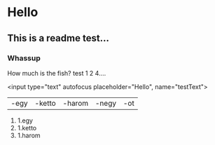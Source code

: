 # Hello

## This is a readme test...

### Whassup

How much is the fish? test 1 2 4....

<input type="text" autofocus placeholder="Hello", name="testText">

<table>
    <tr>
        <td>-egy</td>
        <td>-ketto</td>
        <td>-harom</td>
        <td>-negy</td>
        <td>-ot</td>
    </tr>
</table>

<ol>
    <li>1.egy</li>
    <li>1.ketto</li>
    <li>1.harom</li>
</ol>
